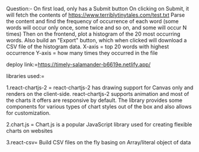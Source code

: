 Question:-
On first load, only has a Submit button
On clicking on Submit, it will fetch the contents of https://www.terriblytinytales.com/test.txt
Parse the content and find the frequency of occurrence of each word (some words will occur only once, some twice and so on, and some will occur N times)
Then on the frontend, plot a histogram of the 20 most occurring words.
Also build an "Export" button, which when clicked will download a CSV file of the histogram data.
X-axis = top 20 words with highest occurrence Y-axis = how many times they occurred in the file

deploy link:=https://timely-salamander-b6619e.netlify.app/

libraries used:=

1.react-chartjs-2 =
react-chartjs-2 has drawing support for Canvas only and renders on the client-side. react-chartjs-2 supports animation and most of the charts it offers are responsive by default. The library provides some components for various types of chart styles out of the box and also allows for customization.

2.chart.js =
Chart.js is a popular JavaScript library used for creating flexible charts on websites

3.react-csv=
Build CSV files on the fly basing on Array/literal object of data
